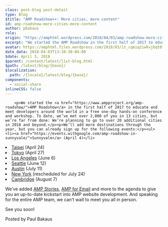```yaml
---
class: post-blog post-detail
type: Blog
$title: "AMP Roadshow++: More cities, more content"
id: amp-roadshow-more-cities-more-content
author: pbakaus
role: 
origin: "https://amphtml.wordpress.com/2018/04/03/amp-roadshow-more-cities-more-content/amp/"
excerpt: "We started the AMP Roadshow in the first half of 2017 to educate and meet developers around the world in a free one-day hands-on conference and workshop. To date, we’ve met over 2,000 of you in 13 cities, but we’re far from done: We’re planning to go to over 20 additional cities in 2018 and [&#8230;]"
avatar: https://amphtml.files.wordpress.com/2018/03/1t_cqmiqziwkvjbqt0lhouxmr25nxokh8purus4y-e1522455028228.jpg
date_data: 2018-04-03T13:10:30-04:00
$date: April 3, 2018
$parent: /content/latest/list-blog.html
$path: /latest/blog/{base}/
$localization:
  path: /{locale}/latest/blog/{base}/
components:
  - social-share
inlineCSS: false
---
```


<div class="amp-wp-article-content">

		<p>We started the <a href="https://www.ampproject.org/amp-roadshow/">AMP Roadshow</a> in the first half of 2017 to educate and meet developers around the world in a free one-day hands-on conference and workshop. To date, we’ve met over 2,000 of you in 13 cities, but we’re far from done: We’re planning to go to over 20 additional cities in 2018 and beyond.</p><p>We’ll add more destinations through the year, but you can already sign up for the following events:</p><ul><li><a href="https://events.withgoogle.com/amp-roadshow-in-sunnyvale/">Sunnyvale</a> (April 4)</li>
<li><a href="https://events.withgoogle.com/amp-roadshow-taiwan/">Taipei</a> (April 24)</li>
<li><a href="https://events.withgoogle.com/amp-roadshow-tokyo/">Tokyo</a> (April 27)</li>
<li><a href="https://events.withgoogle.com/amp-roadshow-in-los-angeles/">Los Angeles</a> (June 6)</li>
<li><a href="https://events.withgoogle.com/amp-roadshow-in-seattle/">Seattle</a> (June 12)</li>
<li><a href="https://events.withgoogle.com/amp-roadshow-in-austin/">Austin</a> (July 11)</li>
<li><a href="https://events.withgoogle.com/amp-roadshow-in-new-york/">New York</a> (rescheduled for July 24)</li>
<li><a href="https://events.withgoogle.com/amp-roadshow-in-cambridge/">Cambridge</a> (August 7)</li>
</ul><p>We’ve added <a href="https://www.ampproject.org/stories/">AMP Stories</a>, <a href="https://blog.google/products/g-suite/bringing-power-amp-gmail/">AMP for Email</a> and more to the agenda to give you an up-to-date kickstart into AMP website development. And speaking for the entire AMP team, we can’t wait to meet you all in person.</p><p><amp-img class="alignnone size-full wp-image-1988 amp-wp-enforced-sizes" src="https://amphtml.files.wordpress.com/2018/03/1t_cqmiqziwkvjbqt0lhouxmr25nxokh8purus4y-e1522455028228.jpg?w=660" alt="AMP team members excited about the AMP Roadshow Singapore" srcset="https://amphtml.files.wordpress.com/2018/03/1t_cqmiqziwkvjbqt0lhouxmr25nxokh8purus4y-e1522455028228.jpg?w=660 660w, https://amphtml.files.wordpress.com/2018/03/1t_cqmiqziwkvjbqt0lhouxmr25nxokh8purus4y-e1522455028228.jpg?w=150 150w, https://amphtml.files.wordpress.com/2018/03/1t_cqmiqziwkvjbqt0lhouxmr25nxokh8purus4y-e1522455028228.jpg?w=300 300w, https://amphtml.files.wordpress.com/2018/03/1t_cqmiqziwkvjbqt0lhouxmr25nxokh8purus4y-e1522455028228.jpg?w=768 768w, https://amphtml.files.wordpress.com/2018/03/1t_cqmiqziwkvjbqt0lhouxmr25nxokh8purus4y-e1522455028228.jpg?w=1024 1024w, https://amphtml.files.wordpress.com/2018/03/1t_cqmiqziwkvjbqt0lhouxmr25nxokh8purus4y-e1522455028228.jpg 1308w" sizes="(min-width: 660px) 660px, 100vw" width="660" height="444"></amp-img></p><p>See you soon!</p><p>Posted by Paul Bakaus</p>	</div>

	

</div>

